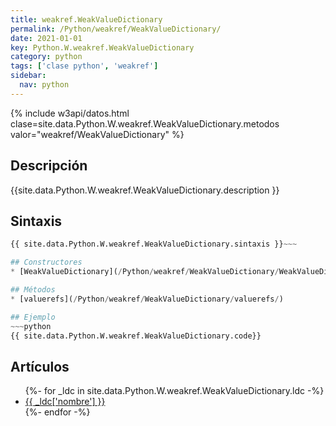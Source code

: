 ```yaml
---
title: weakref.WeakValueDictionary
permalink: /Python/weakref/WeakValueDictionary/
date: 2021-01-01
key: Python.W.weakref.WeakValueDictionary
category: python
tags: ['clase python', 'weakref']
sidebar: 
  nav: python
---
```


{% include w3api/datos.html clase=site.data.Python.W.weakref.WeakValueDictionary.metodos valor="weakref/WeakValueDictionary" %}

## Descripción
{{site.data.Python.W.weakref.WeakValueDictionary.description }}

## Sintaxis
~~~python
{{ site.data.Python.W.weakref.WeakValueDictionary.sintaxis }}~~~

## Constructores
* [WeakValueDictionary](/Python/weakref/WeakValueDictionary/WeakValueDictionary/)

## Métodos
* [valuerefs](/Python/weakref/WeakValueDictionary/valuerefs/)

## Ejemplo
~~~python
{{ site.data.Python.W.weakref.WeakValueDictionary.code}}
~~~

## Artículos
<ul>
{%- for _ldc in site.data.Python.W.weakref.WeakValueDictionary.ldc -%}
   <li>
       <a href="{{_ldc['url'] }}">{{ _ldc['nombre'] }}</a>
   </li>
{%- endfor -%}
</ul>
